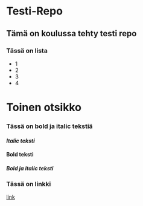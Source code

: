 # Testi-Repo
## Tämä on koulussa tehty testi repo
### Tässä on lista
- 1
- 2
- 3
- 4
# Toinen otsikko
### Tässä on bold ja italic tekstiä

#### *Italic teksti*
#### **Bold teksti**
#### ***Bold ja italic teksti***

### Tässä on linkki
[link](https://www.example.com/my%20great%20page)
